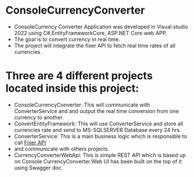 # ConsoleCurrencyConverter
- ConsoleCurrency Converter Application was developed in Visual studio 2022 using C#,EntityFrameworkCore, ASP.NET Core web APP. 
- The goal is to convert currency in real time.
- The project will integrate the fixer API to fetch real time rates of all currencies .

# Three are 4 different projects located inside this project:
- ConsoleCurrencyConverter: This will communicate with ConverterService and and output the real time conversion from one currency to another.
- ConvertEntityFramework:  This will use ConverterService and store all currencies rate and send to MS-SQLSERVER Database every 24 hrs. 
- ConverterService: This is a main business logic which is responsible to call [Fixer API](https://fixer.io/)
-  and communicate with others projects.  
- CurrencyConverterWebApi: This is simple REST API which is based up on Console CurrencyConverter.Web UI has been built on the top of it using Swagger doc.
 
 

